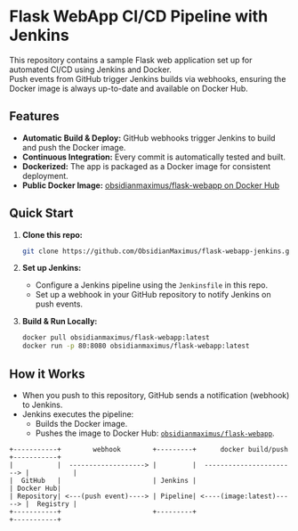 # Flask WebApp CI/CD Pipeline with Jenkins

This repository contains a sample Flask web application set up for automated CI/CD using Jenkins and Docker.  
Push events from GitHub trigger Jenkins builds via webhooks, ensuring the Docker image is always up-to-date and available on Docker Hub.

## Features

- **Automatic Build & Deploy:** GitHub webhooks trigger Jenkins to build and push the Docker image.
- **Continuous Integration:** Every commit is automatically tested and built.
- **Dockerized:** The app is packaged as a Docker image for consistent deployment.
- **Public Docker Image:** [obsidianmaximus/flask-webapp on Docker Hub](https://hub.docker.com/r/obsidianmaximus/flask-webapp)

## Quick Start

1. **Clone this repo:**
   ```bash
   git clone https://github.com/ObsidianMaximus/flask-webapp-jenkins.git
   ```

2. **Set up Jenkins:**
   - Configure a Jenkins pipeline using the `Jenkinsfile` in this repo.
   - Set up a webhook in your GitHub repository to notify Jenkins on push events.

3. **Build & Run Locally:**
   ```bash
   docker pull obsidianmaximus/flask-webapp:latest
   docker run -p 80:8080 obsidianmaximus/flask-webapp:latest
   ```

## How it Works

- When you push to this repository, GitHub sends a notification (webhook) to Jenkins.
- Jenkins executes the pipeline:
  - Builds the Docker image.
  - Pushes the image to Docker Hub: [`obsidianmaximus/flask-webapp`](https://hub.docker.com/r/obsidianmaximus/flask-webapp).
 

```
+-----------+        webhook        +---------+      docker build/push    +-----------+
|           |  -------------------> |         |  -----------------------> |           |
|  GitHub   |                       | Jenkins |                           | Docker Hub|
| Repository| <---(push event)----> | Pipeline| <----(image:latest)-----> |  Registry |
+-----------+                       +---------+                           +-----------+
```

